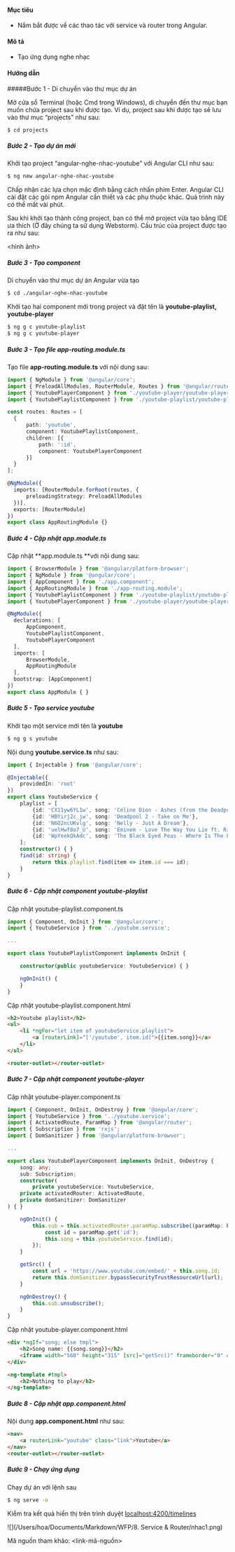 #### Mục tiêu

- Nắm bắt được về các thao tác với service và router trong Angular.

#### Mô tả

* Tạo ứng dụng nghe nhạc

#### Hướng dẫn

#####Bước 1 - Di chuyển vào thư mục dự án

Mở cửa sổ Terminal (hoặc Cmd trong Windows), di chuyển đến thư mục bạn muốn chứa project sau khi được tạo. Ví dụ, project sau khi được tạo sẽ lưu vào thư mục “projects” như sau:

```bash
$ cd projects
```

##### Bước 2 - Tạo dự án mới

Khởi tạo project “angular-nghe-nhac-youtube” với Angular CLI như sau:

```bash
$ ng new angular-nghe-nhac-youtube
```

Chấp nhận các lựa chọn mặc định bằng cách nhấn phím Enter. Angular CLI cài đặt các gói npm Angular cần thiết và các phụ thuộc khác. Quá trình này có thể mất vài phút.

Sau khi khởi tạo thành công project, bạn có thể mở project vừa tạo bằng IDE ưa thích (Ở đây chúng ta sử dụng Webstorm). Cấu trúc của project được tạo ra như sau:

<hình ảnh>

##### Bước 3 - Tạo component

Di chuyển vào thư mục dự án Angular vừa tạo

```bash
$ cd ./angular-nghe-nhac-youtube
```

Khởi tạo hai component mới trong project và đặt tên là **youtube-playlist, youtube-player**

```bash
$ ng g c youtube-playlist
$ ng g c youtube-player
```

##### Bước 3 - Tạo file app-routing.module.ts

Tạo file **app-routing.module.ts** với nội dung sau:

```typescript
import { NgModule } from '@angular/core';
import { PreloadAllModules, RouterModule, Routes } from '@angular/router';
import { YoutubePlayerComponent } from './youtube-player/youtube-player.component';
import { YoutubePlaylistComponent } from './youtube-playlist/youtube-playlist.component';

const routes: Routes = [
  {
      path: 'youtube',
      component: YoutubePlaylistComponent,
      children: [{
          path: ':id',
          component: YoutubePlayerComponent
      }]
  }
];

@NgModule({
  imports: [RouterModule.forRoot(routes, {
      preloadingStrategy: PreloadAllModules
  })],
  exports: [RouterModule]
})
export class AppRoutingModule {}
```

##### Bước 4 - Cập nhật **app.module.ts**

Cập nhật **app.module.ts **với nội dung sau:

```typescript
import { BrowserModule } from '@angular/platform-browser';
import { NgModule } from '@angular/core';
import { AppComponent } from './app.component';
import { AppRoutingModule } from './app-routing.module';
import { YoutubePlaylistComponent } from './youtube-playlist/youtube-playlist.component';
import { YoutubePlayerComponent } from './youtube-player/youtube-player.component';

@NgModule({
  declarations: [
      AppComponent,
      YoutubePlaylistComponent,
      YoutubePlayerComponent
  ],
  imports: [
      BrowserModule,
      AppRoutingModule
  ],
  bootstrap: [AppComponent]
})
export class AppModule { }
```

##### Bước 5 - Tạo service **youtube**

Khởi tạo một service mới tên là **youtube**

```bash
$ ng g s youtube
```

Nội dung **youtube.service.ts** như sau:

```typescript
import { Injectable } from '@angular/core';

@Injectable({
    providedIn: 'root'
})
export class YoutubeService {
    playlist = [
        {id: 'CX11yw6YL1w', song: 'Céline Dion - Ashes (from the Deadpool 2 Motion Picture Soundtrack)'},
        {id: 'HBYirj2c_jw', song: 'Deadpool 2 - Take on Me'},
        {id: 'N6O2ncUKvlg', song: 'Nelly - Just A Dream'},
        {id: 'uelHwf8o7_U', song: 'Eminem - Love The Way You Lie ft. Rihanna'},
        {id: 'WpYeekQkAdc', song: 'The Black Eyed Peas - Where Is The Love?'}
    ];
    constructor() { }
    find(id: string) {
        return this.playlist.find(item => item.id === id);
    }
}
```

##### Bước 6 - Cập nhật component **youtube-playlist**

Cập nhật youtube-playlist.component.ts

```typescript
import { Component, OnInit } from '@angular/core';
import { YoutubeService } from '../youtube.service';

...

export class YoutubePlaylistComponent implements OnInit {

    constructor(public youtubeService: YoutubeService) { }

    ngOnInit() {
    }
}
```

Cập nhật youtube-playlist.component.html

```html
<h2>Youtube playlist</h2>
<ul>
    <li *ngFor="let item of youtubeService.playlist">
        <a [routerLink]="['/youtube', item.id]">{{item.song}}</a>
    </li>
</ul>

<router-outlet></router-outlet>
```

##### Bước 7 - Cập nhật component **youtube-player**

Cập nhật youtube-player.component.ts

```typescript
import { Component, OnInit, OnDestroy } from '@angular/core';
import { YoutubeService } from '../youtube.service';
import { ActivatedRoute, ParamMap } from '@angular/router';
import { Subscription } from 'rxjs';
import { DomSanitizer } from '@angular/platform-browser';

...

export class YoutubePlayerComponent implements OnInit, OnDestroy {
    song: any;
    sub: Subscription;
    constructor(
        private youtubeService: YoutubeService,
    private activatedRouter: ActivatedRoute,
    private domSanitizer: DomSanitizer
) { }

    ngOnInit() {
        this.sub = this.activatedRouter.paramMap.subscribe((paramMap: ParamMap) => {
            const id = paramMap.get('id');
            this.song = this.youtubeService.find(id);
        });
    }

    getSrc() {
        const url = 'https://www.youtube.com/embed/' + this.song.id;
        return this.domSanitizer.bypassSecurityTrustResourceUrl(url);
    }

    ngOnDestroy() {
        this.sub.unsubscribe();
    }
}
```

Cập nhật youtube-player.component.html

```html
<div *ngIf="song; else tmpl">
    <h2>Song name: {{song.song}}</h2>
    <iframe width="560" height="315" [src]="getSrc()" frameborder="0" allow="autoplay; encrypted-media" allowfullscreen></iframe>
</div>

<ng-template #tmpl>
    <h2>Nothing to play</h2>
</ng-template>
```

##### Bước 8 - Cập nhật app.component.html

Nội dung **app.component.html** như sau:

```html
<nav>
    <a routerLink="youtube" class="link">Youtube</a>
</nav>
<router-outlet></router-outlet>
```

##### Bước 9 - Chạy ứng dụng

Chạy dự án với lệnh sau

```bash
$ ng serve -o
```

Kiểm tra kết quả hiển thị trên trình duyệt [localhost:4200/timelines](localhost:4200/timelines)

![](/Users/hoa/Documents/Markdown/WFP/8. Service & Router/nhac1.png)

Mã nguồn tham khảo: <link-mã-nguồn>